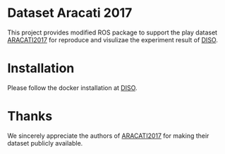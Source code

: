 # Dataset Aracati 2017

This project provides modified ROS package to support the play dataset [ARACATI2017](https://github.com/matheusbg8/aracati2017) for reproduce and visulizae the experiment result of [DISO](https://github.com/SenseRoboticsLab/DISO). 

# Installation
Please follow the docker installation at [DISO](https://github.com/SenseRoboticsLab/DISO).

# Thanks
We sincerely appreciate the authors of [ARACATI2017](https://github.com/matheusbg8/aracati2017) for making their dataset publicly available.

